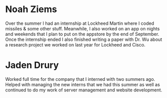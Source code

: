 # Noah Ziems

Over the summer I had an internship at Lockheed Martin where I coded missiles & some other stuff. Meanwhile, I also worked on an app on nights and weekends that I plan to put on the appstore by the end of September. Once the internship ended I also finished writing a paper with Dr. Wu about a research project we worked on last year for Lockheed and Cisco.

# Jaden Drury

Worked full time for the company that I interned with two summers ago. Helped with managing the new interns that we had this summer as well as continued to do my work of server management and website development.

